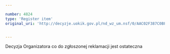 ```yaml
---

number: 4824
type: 'Register item'
original_uri: 'http://decyzje.uokik.gov.pl/nd_wz_um.nsf/0/AAC02F387C0BF0DDC1257B830031B227?OpenDocument'


---
```


Decyzja Organizatora co do zgłoszonej reklamacji jest ostateczna
